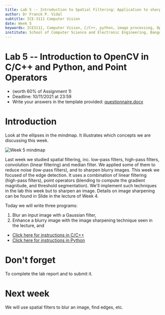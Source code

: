 ```yaml
---
title: Lab 5 -- Introduction to Spatial Filtering: Application to sharpening and edge detection.
author: Dr Franck P. Vidal
subtitle: ICE-3111 Computer Vision
date: Week 5
keywords: ICE3111, Computer Vision, C/C++, python, image processing, OpenCV, Bangor University, School of Computer Science and Electronic Engineering
institute: School of Computer Science and Electronic Engineering, Bangor University
---
```


# Lab 5 -- Introduction to OpenCV in C/C++ and Python, and Point Operators


- (worth 60% of Assignment 1)
- Deadline: 10/11/2021 at 23:59
- Write your answers in the template provided: [questionnaire.docx](https://github.com/effepivi/ICE-3111-Computer_Vision/raw/main/Labs/Lab-05/questionnaire.docx)

# Introduction

Look at the ellipses in the mindmap. It illustrates which concepts we are discussing this week.

![Week 5 mindmap](mindmap.png)

Last week we studied spatial filtering, inc. low-pass filters, high-pass filters, convolution (linear filtering) and median filter. We applied some of them to reduce noise (low-pass filters), and to sharpen blurry images.
This week we focused of the edge detection. It uses a combination of linear filtering (high-pass filters), point operators (blending to compute the gradient magnitude, and threshold segmentation). We'll implement such techniques in the lab this week but to sharpen an image. Details on image sharpening can be found in Slide in the lecture of Week 4.

Today we will write three programs:

1. Blur an input image with a Gaussian filter,
2. Enhance a blurry image with the image sharpening technique seen in the lecture, and
<!-- 3. Find edges in an image. -->

- [Click here for instructions in C/C++](C-CXX.md)
- [Click here for instructions in Python](Python.md)

# Don't forget

To complete the lab report and to submit it.

# Next week

We will use spatial filters to blur an image, find edges, etc.
